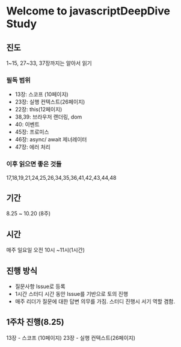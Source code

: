 # Welcome to javascriptDeepDive Study

## 진도
1~15, 27~33, 37장까지는 알아서 읽기

### 필독 범위
- 13장: 스코프 (10페이지)
- 23장: 실행 컨텍스트(26페이지)
- 22장: this(12페이지)
- 38,39: 브라우저 랜더링, dom
- 40: 이벤트
- 45장: 프로미스
- 46장: async/ await 제너레이터
- 47장: 에러 처리

### 이후 읽으면 좋은 것들
17,18,19,21,24,25,26,34,35,36,41,42,43,44,48


## 기간
8.25 ~ 10.20 (8주)

## 시간
매주 일요일 오전 10시 ~11시(1시간)

## 진행 방식
- 질문사항 Issue로 등록
- 1시간 스터디 시간 동안 Issue를 기반으로 토의 진행
- 매주 리더가 질문에 대한 답변 의무를 가짐. 스터디 진행시 서기 역할 겸함.

## 1주차 진행(8.25)
13장 - 스코프 (10페이지)
23장 - 실행 컨텍스트(26페이지)
